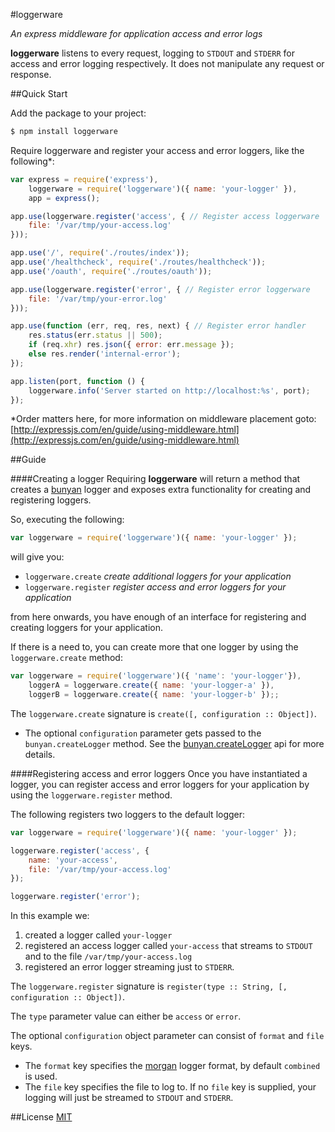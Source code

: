 #loggerware

_An express middleware for application access and error logs_

**loggerware** listens to every request, logging to `STDOUT` and `STDERR` for access and error logging respectively. It does
not manipulate any request or response.

##Quick Start

Add the package to your project:

```bash
$ npm install loggerware
```

Require loggerware and register your access and error loggers, like the following*:

```javascript
var express = require('express'),
    loggerware = require('loggerware')({ name: 'your-logger' }),
    app = express();

app.use(loggerware.register('access', { // Register access loggerware
    file: '/var/tmp/your-access.log'
}));

app.use('/', require('./routes/index'));
app.use('/healthcheck', require('./routes/healthcheck'));
app.use('/oauth', require('./routes/oauth'));

app.use(loggerware.register('error', { // Register error loggerware
    file: '/var/tmp/your-error.log'
}));

app.use(function (err, req, res, next) { // Register error handler
    res.status(err.status || 500);
    if (req.xhr) res.json({ error: err.message });
    else res.render('internal-error');
});

app.listen(port, function () {
    loggerware.info('Server started on http://localhost:%s', port);
});
```
*Order matters here, for more information on middleware placement goto: [http://expressjs.com/en/guide/using-middleware.html](http://expressjs.com/en/guide/using-middleware.html)

##Guide

####Creating a logger
Requiring **loggerware** will return a method that creates a [bunyan](https://www.npmjs.com/package/bunyan) logger and exposes extra functionality for creating and registering loggers.

So, executing the following:

``` javascript
var loggerware = require('loggerware')({ name: 'your-logger' });
```

will give you:
- `loggerware.create` _create additional loggers for your application_
- `loggerware.register` _register access and error loggers for your application_

from here onwards, you have enough of an interface for registering and creating loggers for your application.

If there is a need to, you can create more that one logger by using the `loggerware.create` method:

```javascript
var loggerware = require('loggerware')({ 'name': 'your-logger'}),
    loggerA = loggerware.create({ name: 'your-logger-a' }),
    loggerB = loggerware.create({ name: 'your-logger-b' });;
```

The `loggerware.create` signature is `create([, configuration :: Object])`.

- The optional `configuration` parameter gets passed to the `bunyan.createLogger` method. See the [bunyan.createLogger](https://www.npmjs.com/package/bunyan#constructor-api) api for more details.

####Registering access and error loggers
Once you have instantiated a logger, you can register access and error loggers for your application by using the `loggerware.register` method.

The following registers two loggers to the default logger:

``` javascript
var loggerware = require('loggerware')({ name: 'your-logger' });

loggerware.register('access', {
    name: 'your-access',
    file: '/var/tmp/your-access.log'
});

loggerware.register('error');
```

In this example we:

1. created a logger called `your-logger`
2. registered an access logger called `your-access` that streams to `STDOUT` and to the file `/var/tmp/your-access.log`
3. registered an error logger streaming just to `STDERR`.

The `loggerware.register` signature is `register(type :: String, [, configuration :: Object])`.

The `type` parameter value can either be `access` or `error`.

The optional `configuration` object parameter can consist of `format` and `file` keys.

- The `format` key specifies the [morgan](https://www.npmjs.com/package/morgan) logger format, by default `combined` is used.
- The `file` key specifies the file to log to. If no `file` key is supplied, your logging will just be streamed to `STDOUT` and `STDERR`.

##License
[MIT](http://www.github.com/agreco/loggerware/LICENSE)
